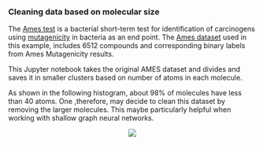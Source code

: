 ### Cleaning data based on molecular size 

The [Ames test](https://www.sciencedirect.com/topics/pharmacology-toxicology-and-pharmaceutical-science/ames-test) is a bacterial short-term test for identification of carcinogens using [mutagenicity](https://www.sciencedirect.com/topics/pharmacology-toxicology-and-pharmaceutical-science/mutagenicity) in bacteria as an end point. The [Ames dataset](https://weilab.math.msu.edu/DataLibrary/2D/) used in this example, includes 6512 compounds and corresponding binary labels from Ames Mutagenicity results.

This Jupyter notebook takes the original AMES dataset and divides and saves it in smaller clusters based on number of atoms in each molecule. 

As shown in the following histogram, about 98% of molecules have less than 40 atoms. One ,therefore, may decide to clean this dataset by removing the larger molecules. This maybe particularly helpful when working with shallow graph neural networks.

<p align="center">
  <img src="https://github.com/hjooya/Chemical-ML-and-DL/tree/main/Cleaning_Data_based_on_Molecular_Size/AMES_Size_Distribution.jpg)" />
</p>


